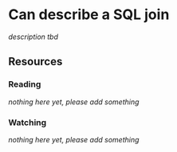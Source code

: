 # Can describe a SQL join

_description tbd_

## Resources

### Reading

_nothing here yet, please add something_

### Watching

_nothing here yet, please add something_
